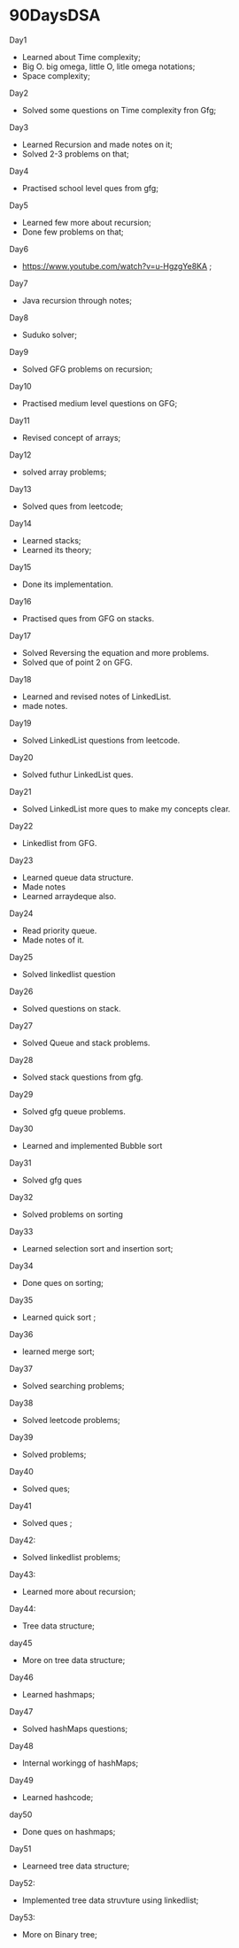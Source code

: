 # 90DaysDSA

Day1
 - Learned about Time complexity;
 - Big O. big omega, little O, litle omega notations;
 - Space complexity;
 
Day2
 - Solved some questions on Time complexity fron Gfg;

Day3
 - Learned Recursion and made notes on it;
 - Solved 2-3 problems on that;
 
Day4
 - Practised school level ques from gfg;

Day5
 - Learned few more about recursion;
 - Done few problems on that;

Day6
 - https://www.youtube.com/watch?v=u-HgzgYe8KA ;

Day7
 - Java recursion through notes;

Day8
 - Suduko solver;

Day9
 - Solved GFG problems on recursion;
 
Day10
 - Practised medium level questions on GFG;

Day11
 - Revised concept of arrays;
 
Day12
 - solved array problems;
 
Day13
 - Solved ques from leetcode;
 
Day14
 - Learned stacks;
 - Learned its theory;

Day15
 - Done its implementation.

Day16
 - Practised ques from GFG on stacks.

Day17
 - Solved Reversing the equation and more problems.
 - Solved que of point 2 on GFG.

Day18
 - Learned and revised notes of LinkedList.
 - made notes.

Day19
 - Solved LinkedList questions from leetcode.

Day20
 - Solved futhur LinkedList ques.

Day21
 - Solved LinkedList more ques to make my concepts clear.

Day22
 - Linkedlist from GFG.

Day23
 - Learned queue data structure.
 - Made notes
 - Learned arraydeque also.

Day24
 - Read priority queue.
 - Made notes of it.

Day25
 - Solved linkedlist question

Day26
 - Solved questions on stack.

Day27
 - Solved Queue and stack problems.

Day28
 - Solved stack questions from gfg.

Day29
 - Solved gfg queue problems.

Day30
 - Learned and implemented Bubble sort

Day31
 - Solved gfg ques

Day32
 - Solved problems on sorting

Day33
 - Learned selection sort and insertion sort;

Day34
 - Done ques on sorting;
 
Day35
 - Learned quick sort ;

Day36
 - learned merge sort;

Day37
 - Solved searching problems;

Day38
 - Solved leetcode problems;

Day39
 - Solved problems;

Day40
 - Solved ques;

Day41
 - Solved ques ;

Day42:
 - Solved linkedlist problems;

Day43:
 - Learned more about recursion;

Day44:
 - Tree data structure;

day45
 - More on tree data structure;

Day46
 - Learned hashmaps;

Day47
 - Solved hashMaps questions;

Day48
 - Internal workingg of hashMaps;

Day49
 - Learned hashcode;

day50
 - Done ques on hashmaps;

Day51
- Learneed tree data structure;

Day52:
 - Implemented tree data struvture using linkedlist;

Day53:
 - More on Binary tree;
